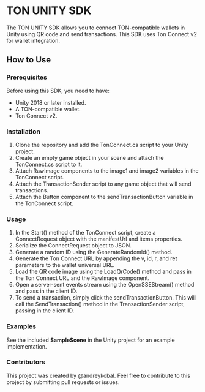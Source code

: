 # TON UNITY SDK
The TON UNITY SDK allows you to connect TON-compatible wallets in Unity using QR code and send transactions. This SDK uses Ton Connect v2 for wallet integration.

## How to Use
### Prerequisites
Before using this SDK, you need to have:

* Unity 2018 or later installed.
* A TON-compatible wallet.
* Ton Connect v2.

### Installation
1. Clone the repository and add the TonConnect.cs script to your Unity project.
2. Create an empty game object in your scene and attach the TonConnect.cs script to it.
3. Attach RawImage components to the image1 and image2 variables in the TonConnect script.
4. Attach the TransactionSender script to any game object that will send transactions.
5. Attach the Button component to the sendTransactionButton variable in the TonConnect script.

### Usage
1. In the Start() method of the TonConnect script, create a ConnectRequest object with the manifestUrl and items properties.
2. Serialize the ConnectRequest object to JSON.
3. Generate a random ID using the GenerateRandomId() method.
4. Generate the Ton Connect URL by appending the v, id, r, and ret parameters to the wallet universal URL.
5. Load the QR code image using the LoadQrCode() method and pass in the Ton Connect URL and the RawImage component.
6. Open a server-sent events stream using the OpenSSEStream() method and pass in the client ID.
7. To send a transaction, simply click the sendTransactionButton. This will call the SendTransaction() method in the TransactionSender script, passing in the client ID.

### Examples
See the included **SampleScene** in the Unity project for an example implementation.

### Contributors
This project was created by @andreykobal. Feel free to contribute to this project by submitting pull requests or issues.

